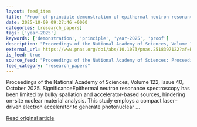 ```yaml
---
layout: feed_item
title: "Proof-of-principle demonstration of epithermal neutron resonance spectroscopy utilizing a compact laser–driven electron accelerator"
date: 2025-10-09 09:27:46 +0000
categories: [research_papers]
tags: ['year-2025']
keywords: ['demonstration', 'principle', 'year-2025', 'proof']
description: "Proceedings of the National Academy of Sciences, Volume 122, Issue 40, October 2025"
external_url: https://www.pnas.org/doi/abs/10.1073/pnas.2518397122?af=R
is_feed: true
source_feed: "Proceedings of the National Academy of Sciences: Proceedings of the National Academy of Sciences: Table of Contents"
feed_category: "research_papers"
---
```


Proceedings of the National Academy of Sciences, Volume 122, Issue 40, October 2025. SignificanceEpithermal neutron resonance spectroscopy has been limited by bulky spallation and accelerator-based sources, hindering on-site nuclear material analysis. This study employs a compact laser–driven electron accelerator to generate photonuclear ...

[Read original article](https://www.pnas.org/doi/abs/10.1073/pnas.2518397122?af=R)
